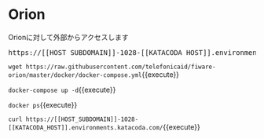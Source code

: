 # Orion

Orionに対して外部からアクセスします

<pre>https://[[HOST_SUBDOMAIN]]-1028-[[KATACODA_HOST]].environments.katacoda.com/</pre>

`wget https://raw.githubusercontent.com/telefonicaid/fiware-orion/master/docker/docker-compose.yml`{{execute}}

`docker-compose up -d`{{execute}}

`docker ps`{{execute}}

`curl https://[[HOST_SUBDOMAIN]]-1028-[[KATACODA_HOST]].environments.katacoda.com/`{{execute}}
